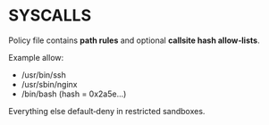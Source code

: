 # SYSCALLS

Policy file contains **path rules** and optional **callsite hash allow‑lists**.

Example allow:
- /usr/bin/ssh
- /usr/sbin/nginx
- /bin/bash (hash = 0x2a5e...)

Everything else default‑deny in restricted sandboxes.
